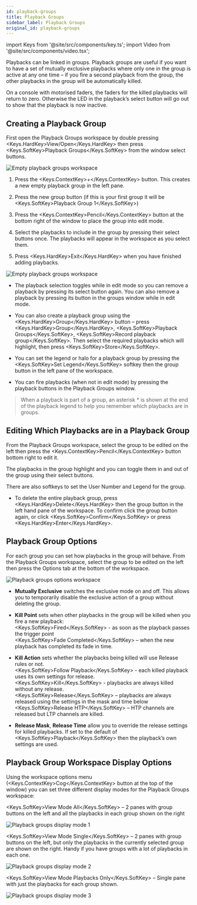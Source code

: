```yaml
---
id: playback-groups
title: Playback Groups
sidebar_label: Playback Groups
original_id: playback-groups
---
```


import Keys from '@site/src/components/key.ts';
import Video from '@site/src/components/video.tsx';

Playbacks can be linked in groups. Playback groups are useful if you want 
to have a set of mutually exclusive playbacks where only one in the group 
is active at any one time – if you fire a second playback from the group, 
the other playbacks in the group will be automatically killed.

On a console with motorised faders, the faders for the killed playbacks will 
return to zero. Otherwise the LED in the playback’s select button will go 
out to show that the playback is now inactive.

Creating a Playback Group
-------------------------

First open the Playback Groups workspace by double pressing <Keys.HardKey>View/Open</Keys.HardKey> then press <Keys.SoftKey>Playback Groups</Keys.SoftKey>
from the window select buttons.

![Empty playback groups workspace](/docs/images/Empty-playback-groups-workspace.png)

1.	Press the <Keys.ContextKey>+</Keys.ContextKey> button. This creates a new empty playback group in the left pane.

2.	Press the new group button (if this is your first group it will be <Keys.SoftKey>Playback Group 1</Keys.SoftKey>)

3.	Press the <Keys.ContextKey>Pencil</Keys.ContextKey> button at the bottom right of the window to place the group into edit mode.

4.	Select the playbacks to include in the group by pressing their select buttons once. 
The playbacks will appear in the workspace as you select them.

5.	Press <Keys.HardKey>Exit</Keys.HardKey> when you have finished adding playbacks.

![Empty playback groups workspace](/docs/images/Empty-playback-groups-workspace-2.png)

- The playback selection toggles while in edit mode so you can remove a playback by 
  pressing its select button again. You can also remove a playback by pressing its button 
  in the groups window while in edit mode.

- You can also create a playback group using the <Keys.HardKey>Group</Keys.HardKey> button – press <Keys.HardKey>Group</Keys.HardKey>, 
  <Keys.SoftKey>Playback Groups</Keys.SoftKey>, <Keys.SoftKey>Record playback group</Keys.SoftKey>. Then select the required playbacks 
  which will highlight, then press <Keys.SoftKey>Store</Keys.SoftKey>.

- You can set the legend or halo for a playback group by pressing the <Keys.SoftKey>Set Legend</Keys.SoftKey> 
  softkey then the group button in the left pane of the workspace.

- You can fire playbacks (when not in edit mode) by pressing the playback buttons in the Playback Groups window.

> When a playback is part of a group, an asterisk \* is shown at the end of the 
playback legend to help you remember which playbacks are in groups.

Editing Which Playbacks are in a Playback Group
----------------------------------------------

From the Playback Groups workspace, select the group to be edited on the left then 
press the <Keys.ContextKey>Pencil</Keys.ContextKey> button bottom right to edit it.

The playbacks in the group highlight and you can toggle them in and out of the group 
using their select buttons.

There are also softkeys to set the User Number and Legend for the group.

- To delete the entire playback group, press <Keys.HardKey>Delete</Keys.HardKey> then the group button in the left 
hand pane of the workspace. To confirm click the group button again, or click <Keys.SoftKey>Confirm</Keys.SoftKey>
or press <Keys.HardKey>Enter</Keys.HardKey>.

Playback Group Options
----------------------

For each group you can set how playbacks in the group will behave. From the Playback 
Groups workspace, select the group to be edited on the left then press the Options tab 
at the bottom of the workspace.

![Playback groups options workspace](/docs/images/Playback-groups-options-workspace.png)

- <strong>Mutually Exclusive</strong> switches the exclusive mode on and off. This allows you to temporarily disable the exclusive action of a group without deleting the group.
- <strong>Kill Point</strong> sets when other playbacks in the group will be killed when you fire a new playback:  
  <Keys.SoftKey>Fired</Keys.SoftKey> - as soon as the playback passes the trigger point  
  <Keys.SoftKey>Fade Completed</Keys.SoftKey> – when the new playback has completed its fade in time.

- <strong>Kill Action</strong> sets whether the playbacks being killed will use Release rules or not.  
  <Keys.SoftKey>Follow Playback</Keys.SoftKey> - each killed playback uses its own settings for release.  
  <Keys.SoftKey>Kill</Keys.SoftKey> - playbacks are always killed without any release.  
  <Keys.SoftKey>Release</Keys.SoftKey> – playbacks are always released using the settings in the mask and time below  
  <Keys.SoftKey>Release HTP</Keys.SoftKey> – HTP channels are released but LTP channels are killed.  
  
- <strong>Release Mask</strong>, <strong>Release Time</strong> allow you to override the release settings for killed playbacks. 
  If set to the default of <Keys.SoftKey>Playback</Keys.SoftKey> then the playback’s own settings are used. 

Playback Group Workspace Display Options
----------------------------------------

Using the workspace options menu (<Keys.ContextKey>Cog</Keys.ContextKey> button at the top of the window) you can set three 
different display modes for the Playback Groups workspace:

<Keys.SoftKey>View Mode All</Keys.SoftKey> – 2 panes with group buttons on the left and all the playbacks in each group shown on the right

![Playback groups display mode 1](/docs/images/Playback-groups-display-mode-1.png)
 
<Keys.SoftKey>View Mode Single</Keys.SoftKey> – 2 panes with group buttons on the left, but only the playbacks in the currently selected group are shown on the right. Handy if you have groups with a lot of playbacks in each one.

![Playback groups display mode 2](/docs/images/Playback-groups-display-mode-2.png)
 
<Keys.SoftKey>View Mode Playbacks Only</Keys.SoftKey> – Single pane with just the playbacks for each group shown.

![Playback groups display mode 3](/docs/images/Playback-groups-display-mode-3.png)